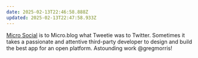 ```yaml
---
date: 2025-02-13T22:46:58.888Z
updated: 2025-02-13T22:47:58.933Z
---
```


[Micro Social](https://gregmorris.co.uk/2025/02/12/micro-social-the-launch.html) is to Micro.blog what Tweetie was to Twitter. Sometimes it takes a passionate and attentive third-party developer to design and build the best app for an open platform. Astounding work @gregmorris!

